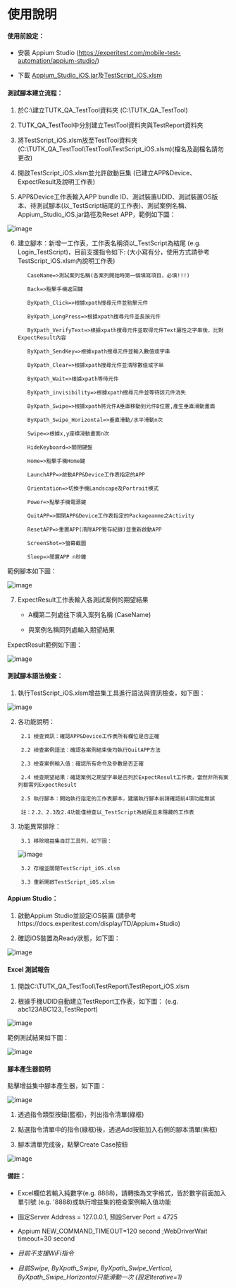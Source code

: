 # 使用說明
#### 使用前設定：

* 安裝 Appium Studio (https://experitest.com/mobile-test-automation/appium-studio/)

* 下載 <a href="https://github.com/Gilleschen/Appium_Studio_iOS/blob/master/Appium_Studio_iOS.jar">Appium_Studio_iOS.jar</a>及<a href="https://github.com/Gilleschen/Appium_Studio_iOS/blob/master/TestScript_iOS.xlsm">TestScript_iOS.xlsm</a>

#### 測試腳本建立流程：

1. 於C:\建立TUTK_QA_TestTool資料夾 (C:\TUTK_QA_TestTool)

2. TUTK_QA_TestTool中分別建立TestTool資料夾與TestReport資料夾

3. 將TestScript_iOS.xlsm放至TestTool資料夾 (C:\TUTK_QA_TestTool\TestTool\TestScript_iOS.xlsm)(檔名及副檔名請勿更改)

4. 開啟TestScript_iOS.xlsm並允許啟動巨集 (已建立APP&Device、ExpectResult及說明工作表)

5. APP&Device工作表輸入APP bundle ID、測試裝置UDID、測試裝置OS版本、待測試腳本(以_TestScript結尾的工作表)、測試案例名稱、Appium_Studio_iOS.jar路徑及Reset APP，範例如下圖：

![image](https://github.com/Gilleschen/Appium_Studio_iOS/blob/master/img/APPandDevices.PNG)

6. 建立腳本：新增一工作表，工作表名稱須以_TestScript為結尾 (e.g. Login_TestScript)，目前支援指令如下: (大小寫有分，使用方式請參考TestScript_iOS.xlsm內說明工作表)

          CaseName=>測試案列名稱(各案列開始時第一個填寫項目，必填!!!)

          Back=>點擊手機返回鍵

          ByXpath_Click=>根據xpath搜尋元件並點擊元件

          ByXpath_LongPress=>根據xpath搜尋元件並長按元件

          ByXpath_VerifyText=>根據xpath搜尋元件並取得元件Text屬性之字串後，比對ExpectResult內容

          ByXpath_SendKey=>根據xpath搜尋元件並輸入數值或字串

          ByXpath_Clear=>根據xpath搜尋元件並清除數值或字串

          ByXpath_Wait=>根據xpath等待元件

          ByXpath_invisibility=>根據xpath搜尋元件並等待該元件消失

          ByXpath_Swipe=>根據xpath將元件A垂直移動到元件B位置,產生垂直滑動畫面

          ByXpath_Swipe_Horizontal=>垂直滑動/水平滑動n次

          Swipe=>根據x,y座標滑動畫面n次

          HideKeyboard=>關閉鍵盤

          Home=>點擊手機Home鍵

          LaunchAPP=>啟動APP&Device工作表指定的APP

          Orientation=>切換手機Landscape及Portrait模式

          Power=>點擊手機電源鍵

          QuitAPP=>關閉APP&Device工作表指定的Packageanme之Activity

          ResetAPP=>重置APP(清除APP暫存紀錄)並重新啟動APP

          ScreenShot=>螢幕截圖

          Sleep=>閒置APP n秒鐘
  
範例腳本如下圖：

![image](https://github.com/Gilleschen/APP_Vsaas_2.0_Android_invoke_excel_Result_try_catch/blob/master/picture/Testcase_example.PNG)
  
7. ExpectResult工作表輸入各測試案例的期望結果

   * A欄第二列處往下填入案列名稱 (CaseName)
        
   * 與案例名稱同列處輸入期望結果
        
 ExpectResult範例如下圖：
 
 ![image](https://github.com/Gilleschen/APP_Vsaas_2.0_Android_invoke_excel_Result_try_catch/blob/master/picture/Result_example.PNG)

#### 測試腳本語法檢查：

1. 執行TestScript_iOS.xlsm增益集工具進行語法與資訊檢查，如下圖：

![image](https://github.com/Gilleschen/Android_invoke_excel/blob/master/picture/Gain_set.PNG)

2. 各功能說明：

        2.1 檢查資訊：確認APP&Device工作表所有欄位是否正確
        
        2.2 檢查案例語法：確認各案例結束後均執行QuitAPP方法
        
        2.3 檢查案例輸入值：確認所有命令及參數是否正確
        
        2.4 檢查期望結果：確認案例之期望字串是否列於ExpectResult工作表，當然非所有案列都需列ExpectResult
        
        2.5 執行腳本：開始執行指定的工作表腳本，建議執行腳本前請確認前4項功能無誤
        
        註：2.2、2.3及2.4功能僅檢查以_TestScript為結尾且未隱藏的工作表 

3. 功能異常排除：

        3.1 移除增益集自訂工具列，如下圖：
        
      ![image](https://github.com/Gilleschen/Appium_Auto_Testing_Android/blob/master/picture/troubleshooting.png)
        
        3.2 存檔並關閉TestScript_iOS.xlsm
        
        3.3 重新開啟TestScript_iOS.xlsm
        
#### Appium Studio：

1. 啟動Appium Studio並設定iOS裝置 (請參考https://docs.experitest.com/display/TD/Appium+Studio)

2. 確認iOS裝置為Ready狀態，如下圖：

![image](https://github.com/Gilleschen/Appium_Studio_iOS/blob/master/img/device_setting.png)

#### Excel 測試報告

1. 開啟C:\TUTK_QA_TestTool\TestReport\TestReport_iOS.xlsm

2. 根據手機UDID自動建立TestReport工作表，如下圖： (e.g. abc123ABC123_TestReport)

![image](https://github.com/Gilleschen/APP_Vsaas_2.0_Android_invoke_excel_Result_try_catch/blob/master/picture/Testreport_sheet_example.PNG)

範例測試結果如下圖：

![image](https://github.com/Gilleschen/Web_Auto_Testing/blob/master/picture/TestResult.PNG)

#### 腳本產生器說明

點擊增益集中腳本產生器，如下圖：

![image](https://github.com/Gilleschen/Appium_Auto_Testing_Android/blob/master/picture/ScriptCreator.png)

1. 透過指令類型按鈕(籃框)，列出指令清單(綠框)

2. 點選指令清單中的指令(綠框)後，透過Add按鈕加入右側的腳本清單(紫框)

3. 腳本清單完成後，點擊Create Case按鈕

![image](https://github.com/Gilleschen/Appium_Auto_Testing_Android/blob/master/picture/ScriptCreator3.png)

#### 備註：

* Excel欄位若輸入純數字(e.g. 8888)，請轉換為文字格式，皆於數字前面加入單引號 (e.g. '8888)或執行增益集的檢查案例輸入值功能

* 固定Server Address = 127.0.0.1, 預設Server Port = 4725

* Appium NEW_COMMAND_TIMEOUT=120 second ;WebDriverWait timeout=30 second

* *目前不支援WiFi指令*

* *目前Swipe, ByXpath_Swipe, ByXpath_Swipe_Vertical, ByXpath_Swipe_Horizontal只能滑動一次 (設定iterative=1)*


